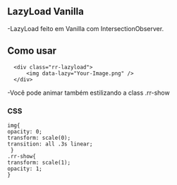 ## LazyLoad Vanilla

-LazyLoad feito em Vanilla com IntersectionObserver.

## Como usar


      <div class="rr-lazyload">
          <img data-lazy="Your-Image.png" />
      </div>

-Você pode animar também estilizando a class .rr-show


### CSS

    img{
    opacity: 0;
    transform: scale(0);
    transition: all .3s linear;
     }
    .rr-show{
    transform: scale(1);
    opacity: 1;
    }


